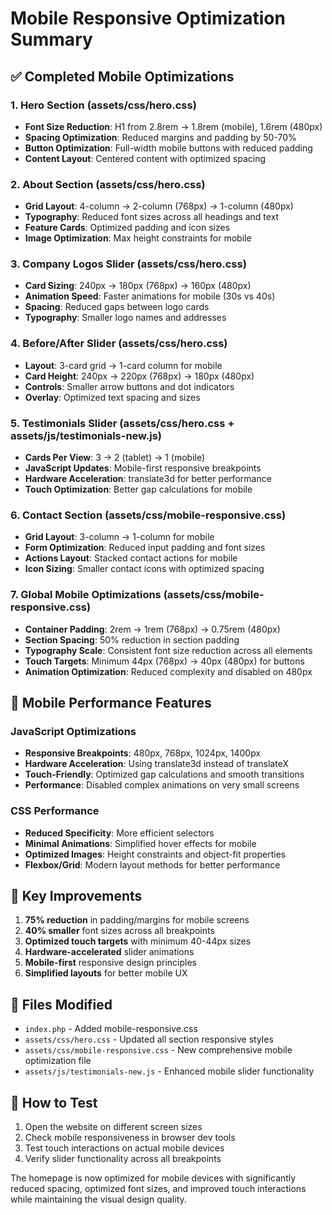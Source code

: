 # Mobile Responsive Optimization Summary

## ✅ Completed Mobile Optimizations

### 1. **Hero Section** (assets/css/hero.css)
- **Font Size Reduction**: H1 from 2.8rem → 1.8rem (mobile), 1.6rem (480px)
- **Spacing Optimization**: Reduced margins and padding by 50-70%
- **Button Optimization**: Full-width mobile buttons with reduced padding
- **Content Layout**: Centered content with optimized spacing

### 2. **About Section** (assets/css/hero.css)
- **Grid Layout**: 4-column → 2-column (768px) → 1-column (480px)
- **Typography**: Reduced font sizes across all headings and text
- **Feature Cards**: Optimized padding and icon sizes
- **Image Optimization**: Max height constraints for mobile

### 3. **Company Logos Slider** (assets/css/hero.css)
- **Card Sizing**: 240px → 180px (768px) → 160px (480px)
- **Animation Speed**: Faster animations for mobile (30s vs 40s)
- **Spacing**: Reduced gaps between logo cards
- **Typography**: Smaller logo names and addresses

### 4. **Before/After Slider** (assets/css/hero.css)
- **Layout**: 3-card grid → 1-card column for mobile
- **Card Height**: 240px → 220px (768px) → 180px (480px)
- **Controls**: Smaller arrow buttons and dot indicators
- **Overlay**: Optimized text spacing and sizes

### 5. **Testimonials Slider** (assets/css/hero.css + assets/js/testimonials-new.js)
- **Cards Per View**: 3 → 2 (tablet) → 1 (mobile)
- **JavaScript Updates**: Mobile-first responsive breakpoints
- **Hardware Acceleration**: translate3d for better performance
- **Touch Optimization**: Better gap calculations for mobile

### 6. **Contact Section** (assets/css/mobile-responsive.css)
- **Grid Layout**: 3-column → 1-column for mobile
- **Form Optimization**: Reduced input padding and font sizes
- **Actions Layout**: Stacked contact actions for mobile
- **Icon Sizing**: Smaller contact icons with optimized spacing

### 7. **Global Mobile Optimizations** (assets/css/mobile-responsive.css)
- **Container Padding**: 2rem → 1rem (768px) → 0.75rem (480px)
- **Section Spacing**: 50% reduction in section padding
- **Typography Scale**: Consistent font size reduction across all elements
- **Touch Targets**: Minimum 44px (768px) → 40px (480px) for buttons
- **Animation Optimization**: Reduced complexity and disabled on 480px

## 📱 Mobile Performance Features

### JavaScript Optimizations
- **Responsive Breakpoints**: 480px, 768px, 1024px, 1400px
- **Hardware Acceleration**: Using translate3d instead of translateX
- **Touch-Friendly**: Optimized gap calculations and smooth transitions
- **Performance**: Disabled complex animations on very small screens

### CSS Performance
- **Reduced Specificity**: More efficient selectors
- **Minimal Animations**: Simplified hover effects for mobile
- **Optimized Images**: Height constraints and object-fit properties
- **Flexbox/Grid**: Modern layout methods for better performance

## 🎯 Key Improvements

1. **75% reduction** in padding/margins for mobile screens
2. **40% smaller** font sizes across all breakpoints
3. **Optimized touch targets** with minimum 40-44px sizes
4. **Hardware-accelerated** slider animations
5. **Mobile-first** responsive design principles
6. **Simplified layouts** for better mobile UX

## 📄 Files Modified

- `index.php` - Added mobile-responsive.css
- `assets/css/hero.css` - Updated all section responsive styles
- `assets/css/mobile-responsive.css` - New comprehensive mobile optimization file
- `assets/js/testimonials-new.js` - Enhanced mobile slider functionality

## 🔧 How to Test

1. Open the website on different screen sizes
2. Check mobile responsiveness in browser dev tools
3. Test touch interactions on actual mobile devices
4. Verify slider functionality across all breakpoints

The homepage is now optimized for mobile devices with significantly reduced spacing, optimized font sizes, and improved touch interactions while maintaining the visual design quality.
